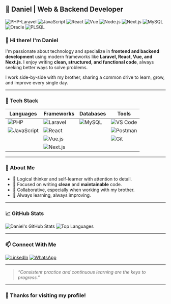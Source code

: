 ## 🧠 Daniel | Web & Backend Developer

![PHP-Laravel](https://img.shields.io/badge/PHP-Laravel-blueviolet?style=for-the-badge&logo=laravel&logoColor=white)
![JavaScript](https://img.shields.io/badge/JavaScript-F7DF1E?style=for-the-badge&logo=javascript&logoColor=black)
![React](https://img.shields.io/badge/React-20232A?style=for-the-badge&logo=react&logoColor=61DAFB)
![Vue](https://img.shields.io/badge/Vue.js-35495E?style=for-the-badge&logo=vue.js&logoColor=4FC08D)
![Node.js](https://img.shields.io/badge/Node.js-339933?style=for-the-badge&logo=nodedotjs&logoColor=white)
![Next.js](https://img.shields.io/badge/Next.js-000000?style=for-the-badge&logo=nextdotjs&logoColor=white)
![MySQL](https://img.shields.io/badge/MySQL-Database-informational?style=for-the-badge&logo=mysql)
![Oracle](https://img.shields.io/badge/Oracle_SQL-F80000?style=for-the-badge&logo=oracle&logoColor=white)
![PLSQL](https://img.shields.io/badge/PLSQL-254f9d?style=for-the-badge&logo=databricks&logoColor=white)

### 👋 Hi there! I'm Daniel

I'm passionate about technology and specialize in **frontend and backend development** using modern frameworks like **Laravel, React, Vue, and Next.js**. I enjoy writing **clean, structured, and functional code**, always seeking better ways to solve problems.

I work side-by-side with my brother, sharing a common drive to learn, grow, and improve every single day.

---

### 🧰 Tech Stack

| Languages         | Frameworks               | Databases | Tools               |
|-------------------|--------------------------|-----------|---------------------|
| ![PHP](https://img.shields.io/badge/-PHP-777BB4?logo=php&logoColor=white) | ![Laravel](https://img.shields.io/badge/-Laravel-E34F26?logo=laravel&logoColor=white) | ![MySQL](https://img.shields.io/badge/-MySQL-00758F?logo=mysql&logoColor=white) | ![VS Code](https://img.shields.io/badge/-VSCode-007ACC?logo=visual-studio-code&logoColor=white) |
| ![JavaScript](https://img.shields.io/badge/-JavaScript-F7DF1E?logo=javascript&logoColor=black) | ![React](https://img.shields.io/badge/-React-20232A?logo=react&logoColor=61DAFB) |           | ![Postman](https://img.shields.io/badge/-Postman-FF6C37?logo=postman&logoColor=white) |
|                   | ![Vue.js](https://img.shields.io/badge/-Vue.js-35495E?logo=vue.js&logoColor=4FC08D) |           | ![Git](https://img.shields.io/badge/-Git-F05032?logo=git&logoColor=white) |
|                   | ![Next.js](https://img.shields.io/badge/-Next.js-000000?logo=next.js&logoColor=white) |           |                       |

---

### 💬 About Me

- 🧠 Logical thinker and self-learner with attention to detail.
- 🧹 Focused on writing **clean** and **maintainable** code.
- 🤝 Collaborative, especially when working with my brother.
- 🚀 Always learning, always improving.

---

### 📈 GitHub Stats

![Daniel's GitHub Stats](https://github-readme-stats.vercel.app/api?username=DnnLL&show_icons=true&theme=dark&count_private=true)
![Top Languages](https://github-readme-stats.vercel.app/api/top-langs/?username=DnnLL&layout=compact&theme=dark)

---

### 📫 Connect With Me

[![LinkedIn](https://img.shields.io/badge/-LinkedIn-0A66C2?logo=linkedin&logoColor=white)](https://www.linkedin.com/in/dani%C3%A9l-lopez-214961318/)
[![WhatsApp](https://img.shields.io/badge/-WhatsApp-25D366?logo=whatsapp&logoColor=white)](https://wa.me/)

---

> *“Consistent practice and continuous learning are the keys to progress.”*

---

### 🚀 Thanks for visiting my profile!
